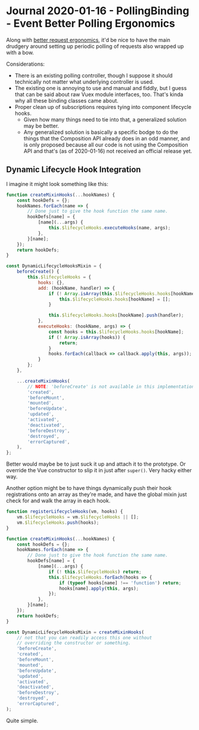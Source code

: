 Journal 2020-01-16 - PollingBinding - Event Better Polling Ergonomics
=======

Along with [better request ergonomics](./Journal%202019-11-08%20-%20Keyed%20Requests%20and%20Ergonomic%20Usage.md), it'd be nice to have the main drudgery around setting up periodic polling of requests also wrapped up with a bow.

Considerations:

- There is an existing polling controller, though I suppose it should technically not matter what underlying controller is used.
- The existing one is annoying to use and manual and fiddly, but I guess that can be said about raw Vuex module interfaces, too.  That's kinda why all these binding classes came about.
- Proper clean up of subscriptions requires tying into component lifecycle hooks.
    - Given how many things need to tie into that, a generalized solution may be better.
    - Any generalized solution is basically a specific bodge to do the things that the Composition API already does in an odd manner, and is only proposed because all our code is not using the Composition API and that's (as of 2020-01-16) not received an official release yet.



## Dynamic Lifecycle Hook Integration

I imagine it might look something like this:

```js
function createMixinHooks(...hookNames) {
    const hookDefs = {};
    hookNames.forEach(name => {
        // Done just to give the hook function the same name.
        hookDefs[name] = {
            [name](...args) {
                this.$lifecycleHooks.executeHooks(name, args);
            },
        }[name];
    });
    return hookDefs;
}

const DynamicLifecycleHooksMixin = {
    beforeCreate() {
        this.$lifecycleHooks = {
            hooks: {},
            add: (hookName, handler) => {
                if (! Array.isArray(this.$lifecycleHooks.hooks[hookName])) {
                    this.$lifecycleHooks.hooks[hookName] = [];
                }

                this.$lifecycleHooks.hooks[hookName].push(handler);
            },
            executeHooks: (hookName, args) => {
                const hooks = this.$lifecycleHooks.hooks[hookName];
                if (! Array.isArray(hooks)) {
                    return;
                }
                hooks.forEach(callback => callback.apply(this, args));
            }
        };
    },

    ...createMixinHooks(
        // NOTE: 'beforeCreate' is not available in this implementation!
        'created',
        'beforeMount',
        'mounted',
        'beforeUpdate',
        'updated',
        'activated',
        'deactivated',
        'beforeDestroy',
        'destroyed',
        'errorCaptured',
    ),
};
```

Better would maybe be to just suck it up and attach it to the prototype.  Or override the Vue constructor to slip it in just after `super()`.  Very hacky either way.

Another option might be to have things dynamically push their hook registrations onto an array as they're made, and have the global mixin just check for and walk the array in each hook.

```js
function registerLifecycleHooks(vm, hooks) {
    vm.$lifecycleHooks = vm.$lifecycleHooks || [];
    vm.$lifecycleHooks.push(hooks);
}

function createMixinHooks(...hookNames) {
    const hookDefs = {};
    hookNames.forEach(name => {
        // Done just to give the hook function the same name.
        hookDefs[name] = {
            [name](...args) {
                if (! this.$lifecycleHooks) return;
                this.$lifecycleHooks.forEach(hooks => {
                    if (typeof hooks[name] !== 'function') return;
                    hooks[name].apply(this, args);
                });
            },
        }[name];
    });
    return hookDefs;
}

const DynamicLifecycleHooksMixin = createMixinHooks(
    // not that you can readily access this one without
    // overriding the constructor or something.
    'beforeCreate',
    'created',
    'beforeMount',
    'mounted',
    'beforeUpdate',
    'updated',
    'activated',
    'deactivated',
    'beforeDestroy',
    'destroyed',
    'errorCaptured',
);
```

Quite simple.
